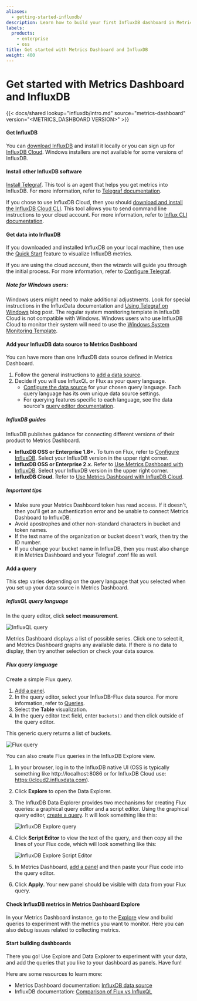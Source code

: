 ```yaml
---
aliases:
  - getting-started-influxdb/
description: Learn how to build your first InfluxDB dashboard in Metrics Dashboard.
labels:
  products:
    - enterprise
    - oss
title: Get started with Metrics Dashboard and InfluxDB
weight: 400
---
```


# Get started with Metrics Dashboard and InfluxDB

{{< docs/shared lookup="influxdb/intro.md" source="metrics-dashboard" version="<METRICS_DASHBOARD VERSION>" >}}

#### Get InfluxDB

You can [download InfluxDB](https://portal.influxdata.com/downloads/) and install it locally or you can sign up for [InfluxDB Cloud](https://www.influxdata.com/products/influxdb-cloud/). Windows installers are not available for some versions of InfluxDB.

#### Install other InfluxDB software

[Install Telegraf](https://docs.influxdata.com/telegraf/v1.18/introduction/installation/). This tool is an agent that helps you get metrics into InfluxDB. For more information, refer to [Telegraf documentation](https://docs.influxdata.com/telegraf/v1.18/).

If you chose to use InfluxDB Cloud, then you should [download and install the InfluxDB Cloud CLI](https://portal.influxdata.com/downloads/). This tool allows you to send command line instructions to your cloud account. For more information, refer to [Influx CLI documentation](https://docs.influxdata.com/influxdb/cloud/write-data/developer-tools/influx-cli/).

#### Get data into InfluxDB

If you downloaded and installed InfluxDB on your local machine, then use the [Quick Start](https://docs.influxdata.com/influxdb/v2.0/write-data/#quick-start-for-influxdb-oss) feature to visualize InfluxDB metrics.

If you are using the cloud account, then the wizards will guide you through the initial process. For more information, refer to [Configure Telegraf](https://docs.influxdata.com/influxdb/cloud/write-data/no-code/use-telegraf/#configure-telegraf).

##### Note for Windows users:

Windows users might need to make additional adjustments. Look for special instructions in the InfluxData documentation and [Using Telegraf on Windows](https://www.influxdata.com/blog/using-telegraf-on-windows/) blog post. The regular system monitoring template in InfluxDB Cloud is not compatible with Windows. Windows users who use InfluxDB Cloud to monitor their system will need to use the [Windows System Monitoring Template](https://github.com/influxdata/community-templates/tree/master/windows_system).

#### Add your InfluxDB data source to Metrics Dashboard

You can have more than one InfluxDB data source defined in Metrics Dashboard.

1. Follow the general instructions to [add a data source](../../datasources/#add-a-data-source).
1. Decide if you will use InfluxQL or Flux as your query language.
   - [Configure the data source](../../datasources/influxdb/#configure-the-data-source) for your chosen query language.
     Each query language has its own unique data source settings.
   - For querying features specific to each language, see the data source's [query editor documentation](../../datasources/influxdb/query-editor/).

##### InfluxDB guides

InfluxDB publishes guidance for connecting different versions of their product to Metrics Dashboard.

- **InfluxDB OSS or Enterprise 1.8+.** To turn on Flux, refer to [Configure InfluxDB](https://docs.influxdata.com/influxdb/v1.8/administration/config/#flux-enabled-false.). Select your InfluxDB version in the upper right corner.
- **InfluxDB OSS or Enterprise 2.x.** Refer to [Use Metrics Dashboard with InfluxDB](https://docs.influxdata.com/influxdb/v2.0/tools/metrics-dashboard/). Select your InfluxDB version in the upper right corner.
- **InfluxDB Cloud.** Refer to [Use Metrics Dashboard with InfluxDB Cloud](https://docs.influxdata.com/influxdb/cloud/tools/metrics-dashboard/).

##### Important tips

- Make sure your Metrics Dashboard token has read access. If it doesn't, then you'll get an authentication error and be unable to connect Metrics Dashboard to InfluxDB.
- Avoid apostrophes and other non-standard characters in bucket and token names.
- If the text name of the organization or bucket doesn't work, then try the ID number.
- If you change your bucket name in InfluxDB, then you must also change it in Metrics Dashboard and your Telegraf .conf file as well.

#### Add a query

This step varies depending on the query language that you selected when you set up your data source in Metrics Dashboard.

##### InfluxQL query language

In the query editor, click **select measurement**.

![InfluxQL query](/static/img/docs/influxdb/influxql-query-7-5.png)

Metrics Dashboard displays a list of possible series. Click one to select it, and Metrics Dashboard graphs any available data. If there is no data to display, then try another selection or check your data source.

##### Flux query language

Create a simple Flux query.

1. [Add a panel](../../dashboards/build-dashboards/create-dashboard/).
1. In the query editor, select your InfluxDB-Flux data source. For more information, refer to [Queries](../../panels-visualizations/query-transform-data/).
1. Select the **Table** visualization.
1. In the query editor text field, enter `buckets()` and then click outside of the query editor.

This generic query returns a list of buckets.

![Flux query](/static/img/docs/influxdb/flux-query-7-5.png)

You can also create Flux queries in the InfluxDB Explore view.

1. In your browser, log in to the InfluxDB native UI (OSS is typically something like http://localhost:8086 or for InfluxDB Cloud use: https://cloud2.influxdata.com).
1. Click **Explore** to open the Data Explorer.
1. The InfluxDB Data Explorer provides two mechanisms for creating Flux queries: a graphical query editor and a script editor. Using the graphical query editor, [create a query](https://docs.influxdata.com/influxdb/cloud/query-data/execute-queries/data-explorer/). It will look something like this:

   ![InfluxDB Explore query](/static/img/docs/influxdb/influx-explore-query-7-5.png)

1. Click **Script Editor** to view the text of the query, and then copy all the lines of your Flux code, which will look something like this:

   ![InfluxDB Explore Script Editor](/static/img/docs/influxdb/explore-query-text-7-5.png)

1. In Metrics Dashboard, [add a panel](../../dashboards/build-dashboards/create-dashboard/) and then paste your Flux code into the query editor.
1. Click **Apply**. Your new panel should be visible with data from your Flux query.

#### Check InfluxDB metrics in Metrics Dashboard Explore

In your Metrics Dashboard instance, go to the [Explore](../../explore/) view and build queries to experiment with the metrics you want to monitor. Here you can also debug issues related to collecting metrics.

#### Start building dashboards

There you go! Use Explore and Data Explorer to experiment with your data, and add the queries that you like to your dashboard as panels. Have fun!

Here are some resources to learn more:

- Metrics Dashboard documentation: [InfluxDB data source](../../datasources/influxdb/)
- InfluxDB documentation: [Comparison of Flux vs InfluxQL](https://docs.influxdata.com/influxdb/v1.8/flux/flux-vs-influxql/)
